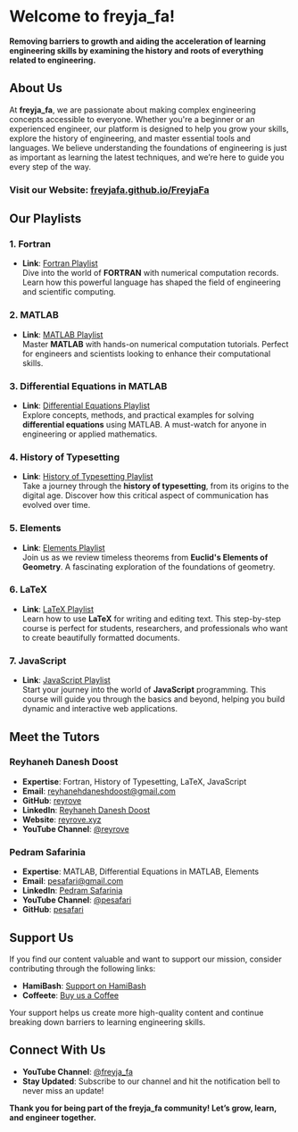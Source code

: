 # Welcome to **freyja_fa**!

**Removing barriers to growth and aiding the acceleration of learning engineering skills by examining the history and roots of everything related to engineering.**

## **About Us**  
At **freyja_fa**, we are passionate about making complex engineering concepts accessible to everyone. Whether you're a beginner or an experienced engineer, our platform is designed to help you grow your skills, explore the history of engineering, and master essential tools and languages. We believe understanding the foundations of engineering is just as important as learning the latest techniques, and we’re here to guide you every step of the way.

### **Visit our Website**: [freyjafa.github.io/FreyjaFa](https://freyjafa.github.io/FreyjaFa/)

## **Our Playlists**

### 1. **Fortran**
   - **Link**: [Fortran Playlist](https://www.youtube.com/watch?v=cyThxBP_I1I&list=PLzPYCB_3Ed9f_8IZq943sm71hR5bJWLgq)  
   Dive into the world of **FORTRAN** with numerical computation records. Learn how this powerful language has shaped the field of engineering and scientific computing.

### 2. **MATLAB**
   - **Link**: [MATLAB Playlist](https://www.youtube.com/watch?v=gzGM3mbO0sw&list=PLzPYCB_3Ed9d7-VzHj885GtflrnsU0uIY)  
   Master **MATLAB** with hands-on numerical computation tutorials. Perfect for engineers and scientists looking to enhance their computational skills.

### 3. **Differential Equations in MATLAB**
   - **Link**: [Differential Equations Playlist](https://www.youtube.com/watch?v=SoPSccgePo4&list=PLzPYCB_3Ed9daOPkvE3ld3PDUtCJdfjON&index=1)  
   Explore concepts, methods, and practical examples for solving **differential equations** using MATLAB. A must-watch for anyone in engineering or applied mathematics.

### 4. **History of Typesetting**
   - **Link**: [History of Typesetting Playlist](https://www.youtube.com/watch?v=Xl-8u4jj4cc&list=PLzPYCB_3Ed9clkiowbYAh9ViJ_JEAVjJu)  
   Take a journey through the **history of typesetting**, from its origins to the digital age. Discover how this critical aspect of communication has evolved over time.

### 5. **Elements**
   - **Link**: [Elements Playlist](https://www.youtube.com/watch?v=XJdLJ6743oY&list=PLzPYCB_3Ed9d9kpfq8sVwFodMY9nHccjN)  
   Join us as we review timeless theorems from **Euclid's Elements of Geometry**. A fascinating exploration of the foundations of geometry.

### 6. **LaTeX**
   - **Link**: [LaTeX Playlist](https://www.youtube.com/watch?v=l7GZEXO_D_E&list=PLzPYCB_3Ed9d2lL-fIn6mnob0QtjaTGdp)  
   Learn how to use **LaTeX** for writing and editing text. This step-by-step course is perfect for students, researchers, and professionals who want to create beautifully formatted documents.

### 7. **JavaScript**
   - **Link**: [JavaScript Playlist](https://www.youtube.com/watch?v=VdvQ18tciIo&list=PLzPYCB_3Ed9ctNYuTWZ3Nz5r58W9sOYAz)  
   Start your journey into the world of **JavaScript** programming. This course will guide you through the basics and beyond, helping you build dynamic and interactive web applications.

## **Meet the Tutors**

### **Reyhaneh Danesh Doost**  
- **Expertise**: Fortran, History of Typesetting, LaTeX, JavaScript  
- **Email**: reyhanehdaneshdoost@gmail.com  
- **GitHub**: [reyrove](https://github.com/reyrove)  
- **LinkedIn**: [Reyhaneh Danesh Doost](https://www.linkedin.com/in/reyhaneh-daneshdoost-730481160/)  
- **Website**: [reyrove.xyz](https://reyrove.xyz/)  
- **YouTube Channel**: [@reyrove](https://www.youtube.com/@reyrove)

### **Pedram Safarinia**  
- **Expertise**: MATLAB, Differential Equations in MATLAB, Elements  
- **Email**: pesafari@gmail.com  
- **LinkedIn**: [Pedram Safarinia](https://www.linkedin.com/in/pedram-safarinia-43781512a?utm_source=share&utm_campaign=share_via&utm_content=profile&utm_medium=android_app)  
- **YouTube Channel**: [@pesafari](https://youtube.com/@pesafari?si=tH2sS13j5oXm1Vr-)  
- **GitHub**: [pesafari](https://github.com/pesafari)

## **Support Us**  
If you find our content valuable and want to support our mission, consider contributing through the following links:  
- **HamiBash**: [Support on HamiBash](https://hamibash.com/freyja_fa)  
- **Coffeete**: [Buy us a Coffee](https://www.coffeete.ir/Freyja)

Your support helps us create more high-quality content and continue breaking down barriers to learning engineering skills.

## **Connect With Us**
- **YouTube Channel**: [@freyja_fa](https://www.youtube.com/@freyjafa)  
- **Stay Updated**: Subscribe to our channel and hit the notification bell to never miss an update!

**Thank you for being part of the freyja_fa community! Let’s grow, learn, and engineer together.**
